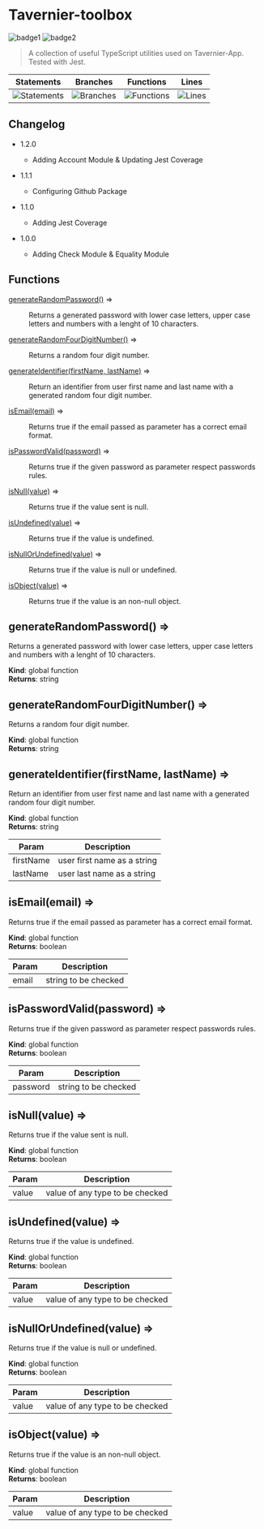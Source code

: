 # Tavernier-toolbox
![badge1](https://img.shields.io/badge/language-TypeScript-blue) ![badge2](https://img.shields.io/badge/license-ISC-brightgreen)

> A collection of useful TypeScript utilities used on Tavernier-App. Tested with Jest.

| Statements | Branches | Functions | Lines |
| -----------|----------|-----------|-------|
| ![Statements](https://img.shields.io/badge/Coverage-100%25-brightgreen.svg "Make me better!") | ![Branches](https://img.shields.io/badge/Coverage-100%25-brightgreen.svg "Make me better!") | ![Functions](https://img.shields.io/badge/Coverage-100%25-brightgreen.svg "Make me better!") | ![Lines](https://img.shields.io/badge/Coverage-100%25-brightgreen.svg "Make me better!") |

## Changelog

-   1.2.0

    -   Adding Account Module & Updating Jest Coverage

-   1.1.1

    -   Configuring Github Package

-   1.1.0

    -   Adding Jest Coverage

-   1.0.0

    -   Adding Check Module & Equality Module

## Functions

<dl>
<dt><a href="#generateRandomPassword">generateRandomPassword()</a> ⇒</dt>
<dd><p>Returns a generated password with lower case letters, upper case letters and numbers with a lenght of 10 characters.</p>
</dd>
<dt><a href="#generateRandomFourDigitNumber">generateRandomFourDigitNumber()</a> ⇒</dt>
<dd><p>Returns a random four digit number.</p>
</dd>
<dt><a href="#generateIdentifier">generateIdentifier(firstName, lastName)</a> ⇒</dt>
<dd><p>Return an identifier from user first name and last name with a generated random four digit number.</p>
</dd>
<dt><a href="#isEmail">isEmail(email)</a> ⇒</dt>
<dd><p>Returns true if the email passed as parameter has a correct email format.</p>
</dd>
<dt><a href="#isPasswordValid">isPasswordValid(password)</a> ⇒</dt>
<dd><p>Returns true if the given password as parameter respect passwords rules.</p>
</dd>
<dt><a href="#isNull">isNull(value)</a> ⇒</dt>
<dd><p>Returns true if the value sent is null.</p>
</dd>
<dt><a href="#isUndefined">isUndefined(value)</a> ⇒</dt>
<dd><p>Returns true if the value is undefined.</p>
</dd>
<dt><a href="#isNullOrUndefined">isNullOrUndefined(value)</a> ⇒</dt>
<dd><p>Returns true if the value is null or undefined.</p>
</dd>
<dt><a href="#isObject">isObject(value)</a> ⇒</dt>
<dd><p>Returns true if the value is an non-null object.</p>
</dd>
</dl>

<a name="generateRandomPassword"></a>

## generateRandomPassword() ⇒
Returns a generated password with lower case letters, upper case letters and numbers with a lenght of 10 characters.

**Kind**: global function  
**Returns**: string  
<a name="generateRandomFourDigitNumber"></a>

## generateRandomFourDigitNumber() ⇒
Returns a random four digit number.

**Kind**: global function  
**Returns**: string  
<a name="generateIdentifier"></a>

## generateIdentifier(firstName, lastName) ⇒
Return an identifier from user first name and last name with a generated random four digit number.

**Kind**: global function  
**Returns**: string  

| Param | Description |
| --- | --- |
| firstName | user first name as a string |
| lastName | user last name as a string |

<a name="isEmail"></a>

## isEmail(email) ⇒
Returns true if the email passed as parameter has a correct email format.

**Kind**: global function  
**Returns**: boolean  

| Param | Description |
| --- | --- |
| email | string to be checked |

<a name="isPasswordValid"></a>

## isPasswordValid(password) ⇒
Returns true if the given password as parameter respect passwords rules.

**Kind**: global function  
**Returns**: boolean  

| Param | Description |
| --- | --- |
| password | string to be checked |

<a name="isNull"></a>

## isNull(value) ⇒
Returns true if the value sent is null.

**Kind**: global function  
**Returns**: boolean  

| Param | Description |
| --- | --- |
| value | value of any type to be checked |

<a name="isUndefined"></a>

## isUndefined(value) ⇒
Returns true if the value is undefined.

**Kind**: global function  
**Returns**: boolean  

| Param | Description |
| --- | --- |
| value | value of any type to be checked |

<a name="isNullOrUndefined"></a>

## isNullOrUndefined(value) ⇒
Returns true if the value is null or undefined.

**Kind**: global function  
**Returns**: boolean  

| Param | Description |
| --- | --- |
| value | value of any type to be checked |

<a name="isObject"></a>

## isObject(value) ⇒
Returns true if the value is an non-null object.

**Kind**: global function  
**Returns**: boolean  

| Param | Description |
| --- | --- |
| value | value of any type to be checked |

